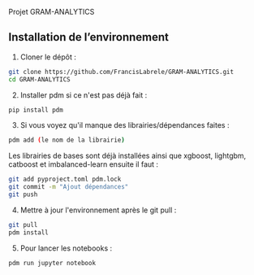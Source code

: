 Projet GRAM-ANALYTICS

## Installation de l’environnement

1. Cloner le dépôt :
```bash
git clone https://github.com/FrancisLabrele/GRAM-ANALYTICS.git
cd GRAM-ANALYTICS
```

2. Installer pdm si ce n'est pas déjà fait :
```bash
pip install pdm
```

3. Si vous voyez qu'il manque des librairies/dépendances faites :
  ```bash
  pdm add (le nom de la librairie)
  ```
  Les librairies de bases sont déjà installées ainsi que xgboost, lightgbm, catboost et imbalanced-learn
  ensuite il faut : 
  ```bash
  git add pyproject.toml pdm.lock
  git commit -m "Ajout dépendances"
  git push
  ```

4. Mettre à jour l'environnement après le git pull :
```bash
git pull
pdm install
```

5. Pour lancer les notebooks :
```bash
pdm run jupyter notebook
```
